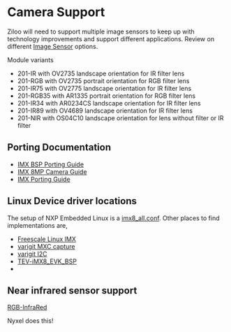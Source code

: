 # Camera Support

Ziloo will need to support multiple image sensors to keep up with technology improvements and support different applications.
Review on different [Image Sensor](IMAGE-SENSORS.md) options.

Module variants

- 201-IR with OV2735 landscape orientation for IR filter lens
- 201-RGB with OV2735 portrait orientation for RGB filter lens
- 201-IR75 with OV2775 landscape orientation for IR filter lens
- 201-RGB35 with AR1335 portrait orientation for RGB filter lens
- 201-IR34 with AR0234CS landscape orientation for IR filter lens
- 201-IR89 with OV4689 landscape orientation for IR filter lens
- 201-NIR with OS04C10 landscape orientation for lens without filter or IR filter



## Porting Documentation

- [IMX BSP Porting Guide](../../../docs/imx8/i.MX_BSP_Porting_Guide_Linux.pdf)
- [IMX 8MP Camera Guide](../../../docs/imx8/iMX8MP_CAMERA_DISPLAY_GUIDE.pdf)
- [IMX Porting Guide](../../../docs/imx8/i.MX_Porting_Guide.pdf)


## Linux Device driver locations

The setup of NXP Embedded Linux is a [imx8_all.conf](https://github.com/nxp-imx/meta-imx/blob/912c0d83d08d467ec04c057b591a922d0ea872c1/meta-bsp/conf/machine/imx8_all.conf).
Other places to find implementations are,

- [Freescale Linux IMX](https://github.com/Freescale/linux-fslc/tree/5.4-2.3.x-imx)
- [varigit MXC capture](https://github.com/varigit/linux-imx/tree/5.4-2.3.x-imx_var01/drivers/media/platform/mxc/capture)
- [varigit I2C](https://github.com/varigit/linux-imx/tree/5.4-2.3.x-imx_var01/drivers/media/i2c)
- [TEV-iMX8_EVK_BSP](https://github.com/TechNexion-Vision/TEV-iMX8_EVK_BSP)
- 


## Near infrared sensor support

[RGB-InfraRed](https://www.avnet.com/wps/portal/us/products/product-highlights/on-semiconductor-low-light-imaging/rgb-infrared/)

Nyxel does this!
